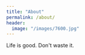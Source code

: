```yaml
---
title: "About"
permalink: /about/
header:
  image: "/images/7600.jpg"
---
```


Life is good. Don't waste it.
